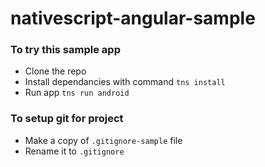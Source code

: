 # nativescript-angular-sample

### To try this sample app ###
 * Clone the repo
 * Install dependancies with command ```tns install```
 * Run app ```tns run android```
 
### To setup git for project ###
 * Make a copy of ```.gitignore-sample``` file
 * Rename it to ```.gitignore```
